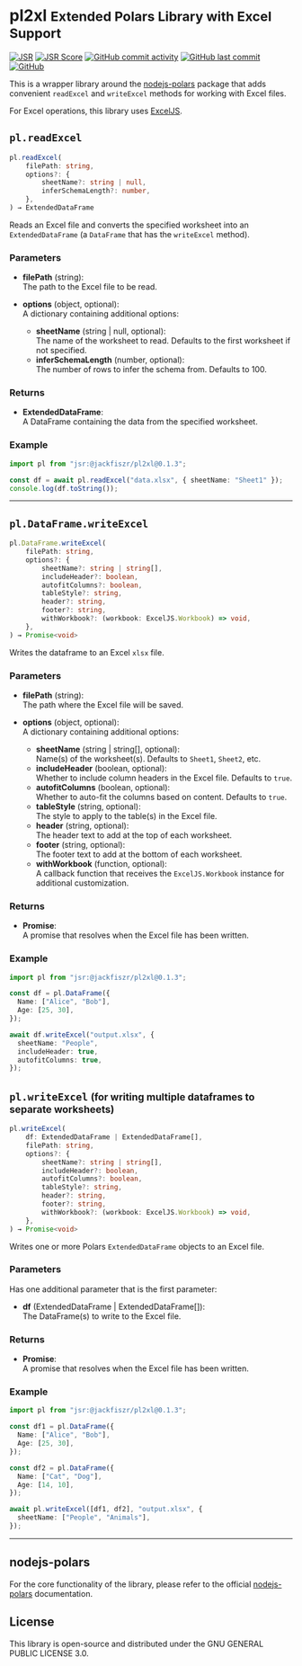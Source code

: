 # pl2xl <small>Extended Polars Library with Excel Support</small>

[![JSR](https://jsr.io/badges/@jackfiszr/pl2xl)](https://jsr.io/@jackfiszr/pl2xl)
[![JSR Score](https://jsr.io/badges/@jackfiszr/pl2xl/score)](https://jsr.io/@jackfiszr/pl2xl)
[![GitHub commit activity](https://img.shields.io/github/commit-activity/m/jackfiszr/pl2xl)](https://github.com/jackfiszr/pl2xl/pulse)
[![GitHub last commit](https://img.shields.io/github/last-commit/jackfiszr/pl2xl)](https://github.com/jackfiszr/pl2xl/commits/main)
[![GitHub](https://img.shields.io/github/license/jackfiszr/pl2xl)](https://github.com/jackfiszr/pl2xl/blob/main/LICENSE)

This is a wrapper library around the
[nodejs-polars](https://pola-rs.github.io/nodejs-polars/index.html) package that
adds convenient `readExcel` and `writeExcel` methods for working with Excel
files.

For Excel operations, this library uses
[ExcelJS](https://github.com/exceljs/exceljs).

## `pl.readExcel`

```typescript
pl.readExcel(
    filePath: string,
    options?: {
        sheetName?: string | null,
        inferSchemaLength?: number,
    },
) → ExtendedDataFrame
```

Reads an Excel file and converts the specified worksheet into an
`ExtendedDataFrame` (a `DataFrame` that has the `writeExcel` method).

### Parameters

- **filePath** (string):\
  The path to the Excel file to be read.

- **options** (object, optional):\
  A dictionary containing additional options:
  - **sheetName** (string | null, optional):\
    The name of the worksheet to read. Defaults to the first worksheet if not
    specified.
  - **inferSchemaLength** (number, optional):\
    The number of rows to infer the schema from. Defaults to 100.

### Returns

- **ExtendedDataFrame**:\
  A DataFrame containing the data from the specified worksheet.

### Example

```typescript
import pl from "jsr:@jackfiszr/pl2xl@0.1.3";

const df = await pl.readExcel("data.xlsx", { sheetName: "Sheet1" });
console.log(df.toString());
```

---

## `pl.DataFrame.writeExcel`

```typescript
pl.DataFrame.writeExcel(
    filePath: string,
    options?: {
        sheetName?: string | string[],
        includeHeader?: boolean,
        autofitColumns?: boolean,
        tableStyle?: string,
        header?: string,
        footer?: string,
        withWorkbook?: (workbook: ExcelJS.Workbook) => void,
    },
) → Promise<void>
```

Writes the dataframe to an Excel `xlsx` file.

### Parameters

- **filePath** (string):\
  The path where the Excel file will be saved.

- **options** (object, optional):\
  A dictionary containing additional options:
  - **sheetName** (string | string[], optional):\
    Name(s) of the worksheet(s). Defaults to `Sheet1`, `Sheet2`, etc.
  - **includeHeader** (boolean, optional):\
    Whether to include column headers in the Excel file. Defaults to `true`.
  - **autofitColumns** (boolean, optional):\
    Whether to auto-fit the columns based on content. Defaults to `true`.
  - **tableStyle** (string, optional):\
    The style to apply to the table(s) in the Excel file.
  - **header** (string, optional):\
    The header text to add at the top of each worksheet.
  - **footer** (string, optional):\
    The footer text to add at the bottom of each worksheet.
  - **withWorkbook** (function, optional):\
    A callback function that receives the `ExcelJS.Workbook` instance for
    additional customization.

### Returns

- **Promise<void>**:\
  A promise that resolves when the Excel file has been written.

### Example

```typescript
import pl from "jsr:@jackfiszr/pl2xl@0.1.3";

const df = pl.DataFrame({
  Name: ["Alice", "Bob"],
  Age: [25, 30],
});

await df.writeExcel("output.xlsx", {
  sheetName: "People",
  includeHeader: true,
  autofitColumns: true,
});
```

## `pl.writeExcel` <small>(for writing multiple dataframes to separate worksheets)</small>

```typescript
pl.writeExcel(
    df: ExtendedDataFrame | ExtendedDataFrame[],
    filePath: string,
    options?: {
        sheetName?: string | string[],
        includeHeader?: boolean,
        autofitColumns?: boolean,
        tableStyle?: string,
        header?: string,
        footer?: string,
        withWorkbook?: (workbook: ExcelJS.Workbook) => void,
    },
) → Promise<void>
```

Writes one or more Polars `ExtendedDataFrame` objects to an Excel file.

### Parameters

Has one additional parameter that is the first parameter:

- **df** (ExtendedDataFrame | ExtendedDataFrame[]):\
  The DataFrame(s) to write to the Excel file.

### Returns

- **Promise<void>**:\
  A promise that resolves when the Excel file has been written.

### Example

```typescript
import pl from "jsr:@jackfiszr/pl2xl@0.1.3";

const df1 = pl.DataFrame({
  Name: ["Alice", "Bob"],
  Age: [25, 30],
});

const df2 = pl.DataFrame({
  Name: ["Cat", "Dog"],
  Age: [14, 10],
});

await pl.writeExcel([df1, df2], "output.xlsx", {
  sheetName: ["People", "Animals"],
});
```

---

## nodejs-polars

For the core functionality of the library, please refer to the official
[nodejs-polars](https://pola-rs.github.io/nodejs-polars/index.html)
documentation.

## License

This library is open-source and distributed under the GNU GENERAL PUBLIC LICENSE
3.0.
